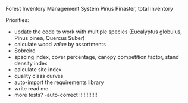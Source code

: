 Forest Inventory Management System
        Pinus Pinaster, total inventory

Priorities:
- update the code to work with multiple species (Eucalyptus globulus, Pinus pinea, Quercus Suber)
- calculate wood *value* by assortments
- Sobreiro
- spacing index, cover percentage, canopy competition factor, stand density index
- calculate site index
- quality class curves
- auto-import the requirements library
- write read me
- more tests?
-auto-correct !!!!!!!!!!!!


